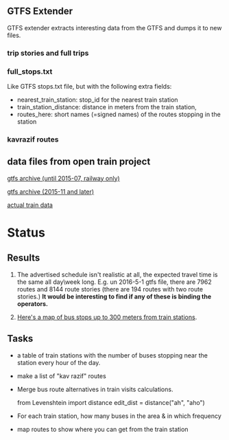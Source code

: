 
GTFS Extender
-------------
GTFS extender extracts interesting data from the GTFS and dumps it to new files. 

### trip stories and full trips


### full_stops.txt
Like GTFS stops.txt file, but with the following extra fields:

- nearest_train_station: stop_id for the nearest train station 
- train_station_distance: distance in meters from the train station,
- routes_here: short names (=signed names) of the routes stopping in the station


### kavrazif routes 


data files from open train project
----------------------------------

[gtfs archive (until 2015-07, railway only)](http://192.241.154.128/gtfs-data/)

[gtfs archive (2015-11 and later)](http://gtfs.otrain.org/static/archive/)

[actual train data](http://otrain.org/files/)




Status
======
Results
-------
1. The advertised schedule isn't realistic at all, the expected travel time is the same all day\week long.  E.g. un 2016-5-1 gtfs file, 
there are 7962 routes and 8144 route stories (there are 194 routes with two route stories.) **It would be interesting to find if any of these is binding the operators.**

2. [Here's a map of bus stops up to 300 meters from train stations](< http://arcg.is/285fnu0>).


Tasks
-----
* a table of train stations with the number of buses stopping near the station every hour of the day.
* make a list of "kav razif" routes
* Merge bus route alternatives in train visits calculations. 

    from Levenshtein import distance
    edit_dist = distance("ah", "aho")

* For each train station, how many buses in the area & in which frequency
* map routes to show where you can get from the train station 